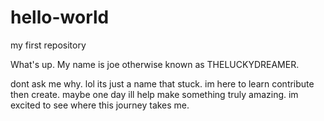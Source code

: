 # hello-world
my first repository

What's up. My name is joe otherwise known as THELUCKYDREAMER.

dont ask me why. lol its just a name that stuck.
im here to learn contribute then create. maybe one day ill help make something truly amazing. 
im excited to see where this journey takes me. 
